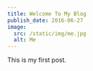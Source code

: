 ```yaml
---
title: Welcome To My Blog
publish_date: 2016-06-27
image:
  src: /static/img/me.jpg
  alt: Me
---
```


This is my first post.